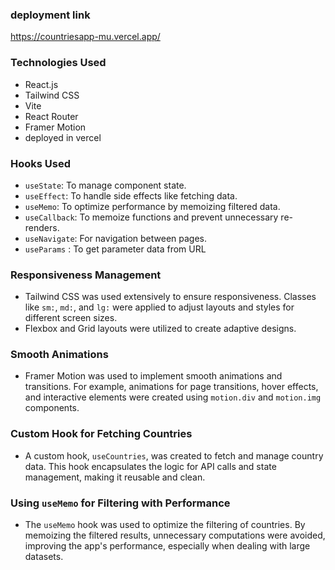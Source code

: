 
### deployment link
https://countriesapp-mu.vercel.app/

### Technologies Used
- React.js
- Tailwind CSS
- Vite
- React Router
- Framer Motion
- deployed in vercel

### Hooks Used
- `useState`: To manage component state.
- `useEffect`: To handle side effects like fetching data.
- `useMemo`: To optimize performance by memoizing filtered data.
- `useCallback`: To memoize functions and prevent unnecessary re-renders.
- `useNavigate`: For navigation between pages.
- `useParams` : To get parameter data from URL

### Responsiveness Management
- Tailwind CSS was used extensively to ensure responsiveness. Classes like `sm:`, `md:`, and `lg:` were applied to adjust layouts and styles for different screen sizes.
- Flexbox and Grid layouts were utilized to create adaptive designs.

### Smooth Animations
- Framer Motion was used to implement smooth animations and transitions. For example, animations for page transitions, hover effects, and interactive elements were created using `motion.div` and `motion.img` components.

### Custom Hook for Fetching Countries
- A custom hook, `useCountries`, was created to fetch and manage country data. This hook encapsulates the logic for API calls and state management, making it reusable and clean.

### Using `useMemo` for Filtering with Performance
- The `useMemo` hook was used to optimize the filtering of countries. By memoizing the filtered results, unnecessary computations were avoided, improving the app's performance, especially when dealing with large datasets.
